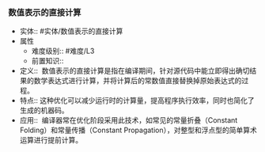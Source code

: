 ###  数值表示的直接计算 
- 实体:: #实体/数值表示的直接计算 
- 属性
	- 难度级别:: #难度/L3 
	- 前置知识::
- 定义::  数值表示的直接计算是指在编译期间，针对源代码中能立即得出确切结果的数学表达式进行计算，并将计算后的常数值直接替换掉原始表达式的过程。
- 特点:: 这种优化可以减少运行时的计算量，提高程序执行效率，同时也简化了生成的机器码。
- 应用::  编译器常在优化阶段采用此技术，如常见的常量折叠（Constant Folding）和常量传播（Constant Propagation），对整型和浮点型的简单算术运算进行提前计算。